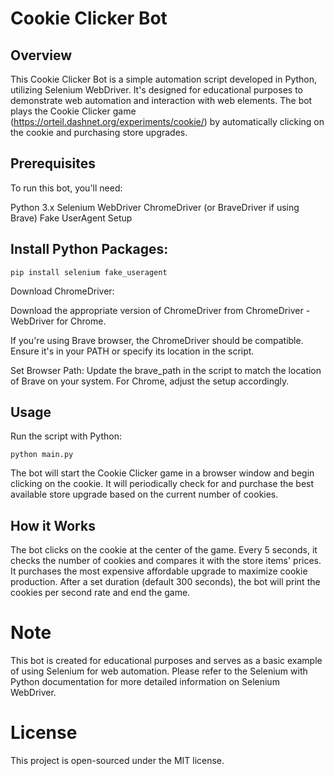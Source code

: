# Cookie Clicker Bot

## Overview
This Cookie Clicker Bot is a simple automation script developed in Python, utilizing Selenium WebDriver. It's designed for educational purposes to demonstrate web automation and interaction with web elements. The bot plays the Cookie Clicker game (https://orteil.dashnet.org/experiments/cookie/) by automatically clicking on the cookie and purchasing store upgrades.

## Prerequisites
To run this bot, you'll need:

Python 3.x
Selenium WebDriver
ChromeDriver (or BraveDriver if using Brave)
Fake UserAgent
Setup

## Install Python Packages:

`pip install selenium fake_useragent`

Download ChromeDriver:

Download the appropriate version of ChromeDriver from ChromeDriver - WebDriver for Chrome. 

If you're using Brave browser, the ChromeDriver should be compatible. Ensure it's in your PATH or specify its location in the script.

Set Browser Path:
Update the brave_path in the script to match the location of Brave on your system. For Chrome, adjust the setup accordingly.

## Usage
Run the script with Python:


`python main.py`

The bot will start the Cookie Clicker game in a browser window and begin clicking on the cookie. It will periodically check for and purchase the best available store upgrade based on the current number of cookies.

## How it Works

The bot clicks on the cookie at the center of the game.
Every 5 seconds, it checks the number of cookies and compares it with the store items' prices.
It purchases the most expensive affordable upgrade to maximize cookie production.
After a set duration (default 300 seconds), the bot will print the cookies per second rate and end the game.

# Note
This bot is created for educational purposes and serves as a basic example of using Selenium for web automation. Please refer to the Selenium with Python documentation for more detailed information on Selenium WebDriver.

# License
This project is open-sourced under the MIT license.